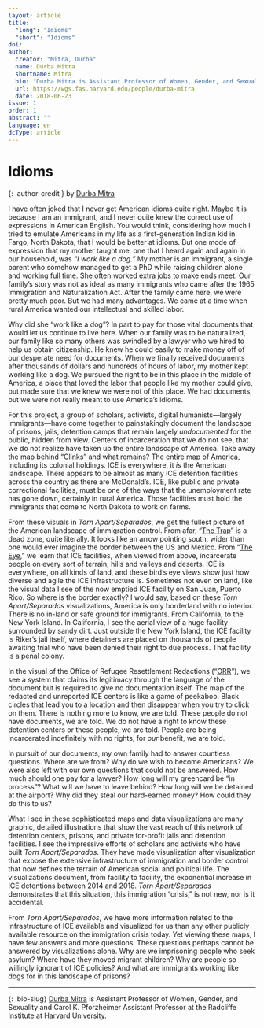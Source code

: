 ```yaml
---
layout: article
title: 
  "long": "Idioms"
  "short": "Idioms"
doi:
author: 
  creator: "Mitra, Durba"
  name: Durba Mitra
  shortname: Mitra
  bio: "Durba Mitra is Assistant Professor of Women, Gender, and Sexuality and Carol K. Pforzheimer Assistant Professor at the Radcliffe Institute at Harvard University."
  url: https://wgs.fas.harvard.edu/people/durba-mitra
  date: 2018-06-23
issue: 1
order: 1
abstract: ""
language: en
dcType: article
---
```


# Idioms

{: .author-credit }
by [Durba Mitra](https://wgs.fas.harvard.edu/people/durba-mitra)

I have often joked that I never get American idioms quite right. Maybe it is
  because I am an immigrant, and I never quite knew the correct use of
  expressions in American English. You would think, considering how much I
  tried to emulate Americans in my life as a first-generation Indian kid in
  Fargo, North Dakota, that I would be better at idioms. But one mode of
  expression that my mother taught me, one that I heard again and again in our
  household, was *“I work like a dog.”* My mother is an immigrant, a single
  parent who somehow managed to get a PhD while raising children alone and
  working full time. She often worked extra jobs to make ends meet. Our
  family’s story was not as ideal as many immigrants who came after the 1965
  Immigration and Naturalization Act. After the family came here, we were
  pretty much poor. But we had many advantages. We came at a time when rural
  America wanted our intellectual and skilled labor.

Why did she “work like a dog”? In part to pay for those vital documents that
would let us continue to live here. When our family was to be naturalized, our
family like so many others was swindled by a lawyer who we hired to help us
obtain citizenship. He knew he could easily to make money off of our desperate
need for documents. When we finally received documents after thousands of
dollars and hundreds of hours of labor, my mother kept working like a dog. We
pursued the right to be in this place in the middle of America, a place that
loved the labor that people like my mother could give, but made sure that we
knew we were not of this place. We had documents, but we were not really meant
to use America’s idioms.

For this project, a group of scholars, activists, digital humanists—largely
immigrants—have come together to painstakingly document the landscape of
prisons, jails, detention camps that remain largely *undocumented* for the
public, hidden from view. Centers of incarceration that we do not see, that we
do not realize have taken up the entire landscape of America. Take away the
map behind “[Clinks](/torn-apart/visualizations.html#clinks)” and what remains? The entire map of America, including its
colonial holdings. ICE is everywhere, it *is* the American landscape. There
appears to be almost as many ICE detention facilities across the country as
there are McDonald’s. ICE, like public and private correctional facilities,
must be one of the ways that the unemployment rate has gone down, certainly in
rural America. Those facilities must hold the immigrants that come to North
Dakota to work on farms. 

From these visuals in *Torn Apart/Separados*, we get the fullest picture of
the American landscape of immigration control. From afar, “[The
Trap](/torn-apart/visualizations.html#the-trap)” is a dead
zone, quite literally. It looks like an arrow pointing south, wider than one
would ever imagine the border between the US and Mexico. From “[The
Eye](/torn-apart/visualizations.html#the-eye),” we
learn that ICE facilities, when viewed from above, incarcerate people on every
sort of terrain, hills and valleys and deserts. ICE is everywhere, on all
kinds of land, and these bird’s eye views show just how diverse and agile the
ICE infrastructure is. Sometimes not even on land, like the visual data I see
of the now emptied ICE facility on San Juan, Puerto Rico. So where is the
border exactly? I would say, based on these *Torn Apart/Separados*
visualizations, America is only borderland with no interior. There is no
in-land or safe ground for immigrants. From California, to the New York
Island. In California, I see the aerial view of a huge facility surrounded by
sandy dirt. Just outside the New York Island, the ICE facility is Riker’s jail
itself, where detainers are placed on thousands of people awaiting trial who
have been denied their right to due process. That facility is a penal colony.

In the visual of the Office of Refugee Resettlement Redactions
(“[ORR](/torn-apart/visualizations.html#orr)”), we see a system that claims
its legitimacy through the language of the document but is required to give no
documentation itself. The map of the redacted and unreported ICE centers is
like a game of peekaboo. Black circles that lead you to a location and then
disappear when you try to click on them. There is nothing more to know, we are
told. These people do not have documents, we are told. We do not have a right
to know these detention centers or these people, we are told. People are being
incarcerated indefinitely with no rights, for *our* benefit, we are told. 

In pursuit of our documents, my own family had to answer countless questions.
Where are we from? Why do we wish to become Americans? We were also left with
our own questions that could not be answered. How much should one pay for a
lawyer? How long will my greencard be “in process”? What will we have to leave
behind? How long will we be detained at the airport? Why did they steal our
hard-earned money? How could they do this to us?

What I see in these sophisticated maps and data visualizations are many
graphic, detailed illustrations that show the vast reach of this network of
detention centers, prisons, and private for-profit jails and detention
facilities. I see the impressive efforts of scholars and activists who have
built *Torn Apart/Separados*. They have made visualization after visualization
that expose the extensive infrastructure of immigration and border control
that now defines the terrain of American social and political life. The
visualizations document, from facility to facility, the exponential increase
in ICE detentions between 2014 and 2018. *Torn Apart/Separados* demonstrates
that this situation, this immigration “crisis,” is not new, nor is it
accidental. 

From *Torn Apart/Separados*, we have more information related to the
infrastructure of ICE available and visualized for us than any other publicly
available resource on the immigration crisis today. Yet viewing these maps, I
have few answers and more questions. These questions perhaps cannot be
answered by visualizations alone. Why are we imprisoning people who seek
asylum? Where have they moved migrant children? Why are people so willingly
ignorant of ICE policies? And what are immigrants working like dogs for in
this landscape of prisons?

---
{: .bio-slug}
[Durba Mitra](https://wgs.fas.harvard.edu/people/durba-mitra) is Assistant Professor of Women, Gender, and Sexuality and Carol K. Pforzheimer Assistant Professor at the Radcliffe Institute at Harvard University. 
